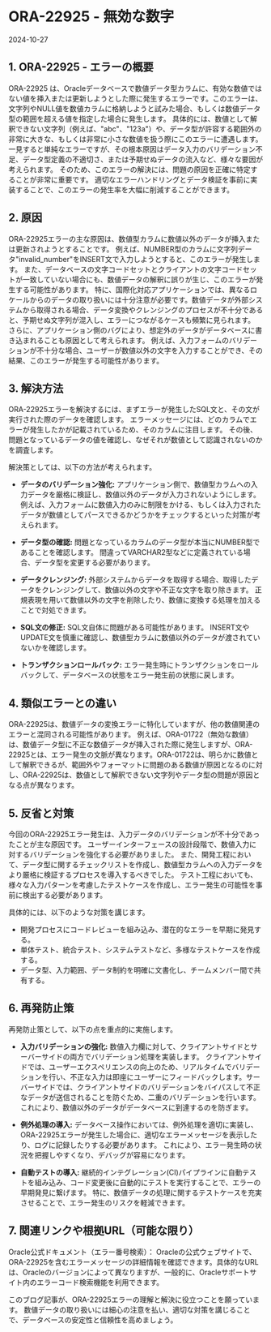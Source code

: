 # ORA-22925 - 無効な数字

2024-10-27

## 1. ORA-22925 - エラーの概要

ORA-22925 は、Oracleデータベースで数値データ型カラムに、有効な数値ではない値を挿入または更新しようとした際に発生するエラーです。このエラーは、文字列やNULL値を数値カラムに格納しようと試みた場合、もしくは数値データ型の範囲を超える値を指定した場合に発生します。  具体的には、数値として解釈できない文字列（例えば、"abc"、"123a"）や、データ型が許容する範囲外の非常に大きな、もしくは非常に小さな数値を扱う際にこのエラーに遭遇します。  一見すると単純なエラーですが、その根本原因はデータ入力のバリデーション不足、データ型定義の不適切さ、または予期せぬデータの流入など、様々な要因が考えられます。  そのため、このエラーの解決には、問題の原因を正確に特定することが非常に重要です。  適切なエラーハンドリングとデータ検証を事前に実装することで、このエラーの発生率を大幅に削減することができます。


## 2. 原因

ORA-22925エラーの主な原因は、数値型カラムに数値以外のデータが挿入または更新されようとすることです。  例えば、NUMBER型のカラムに文字列データ"invalid_number"をINSERT文で入力しようとすると、このエラーが発生します。  また、データベースの文字コードセットとクライアントの文字コードセットが一致していない場合にも、数値データの解釈に誤りが生じ、このエラーが発生する可能性があります。 特に、国際化対応アプリケーションでは、異なるロケールからのデータの取り扱いには十分注意が必要です。数値データが外部システムから取得される場合、データ変換やクレンジングのプロセスが不十分であると、予期せぬ文字列が混入し、エラーにつながるケースも頻繁に見られます。  さらに、アプリケーション側のバグにより、想定外のデータがデータベースに書き込まれることも原因として考えられます。  例えば、入力フォームのバリデーションが不十分な場合、ユーザーが数値以外の文字を入力することができ、その結果、このエラーが発生する可能性があります。


## 3. 解決方法

ORA-22925エラーを解決するには、まずエラーが発生したSQL文と、その文が実行された際のデータを確認します。  エラーメッセージには、どのカラムでエラーが発生したかが記載されているため、そのカラムに注目します。  その後、問題となっているデータの値を確認し、なぜそれが数値として認識されないのかを調査します。

解決策としては、以下の方法が考えられます。

* **データのバリデーション強化:** アプリケーション側で、数値型カラムへの入力データを厳格に検証し、数値以外のデータが入力されないようにします。  例えば、入力フォームに数値入力のみに制限をかける、もしくは入力されたデータが数値としてパースできるかどうかをチェックするといった対策が考えられます。

* **データ型の確認:**  問題となっているカラムのデータ型が本当にNUMBER型であることを確認します。  間違ってVARCHAR2型などに定義されている場合、データ型を変更する必要があります。

* **データクレンジング:** 外部システムからデータを取得する場合、取得したデータをクレンジングして、数値以外の文字や不正な文字を取り除きます。  正規表現を用いて数値以外の文字を削除したり、数値に変換する処理を加えることで対処できます。

* **SQL文の修正:**  SQL文自体に問題がある可能性があります。  INSERT文やUPDATE文を慎重に確認し、数値型カラムに数値以外のデータが渡されていないかを確認します。

* **トランザクションロールバック:** エラー発生時にトランザクションをロールバックして、データベースの状態をエラー発生前の状態に戻します。


## 4. 類似エラーとの違い

ORA-22925は、数値データの変換エラーに特化していますが、他の数値関連のエラーと混同される可能性があります。  例えば、ORA-01722（無効な数値）は、数値データ型に不正な数値データが挿入された際に発生しますが、ORA-22925とは、エラー発生の文脈が異なります。ORA-01722は、明らかに数値として解釈できるが、範囲外やフォーマットに問題のある数値が原因となるのに対し、ORA-22925は、数値として解釈できない文字列やデータ型の問題が原因となる点が異なります。


## 5. 反省と対策

今回のORA-22925エラー発生は、入力データのバリデーションが不十分であったことが主な原因です。  ユーザーインターフェースの設計段階で、数値入力に対するバリデーションを強化する必要がありました。  また、開発工程において、データ型に関するチェックリストを作成し、数値型カラムへの入力データをより厳格に検証するプロセスを導入するべきでした。  テスト工程においても、様々な入力パターンを考慮したテストケースを作成し、エラー発生の可能性を事前に検出する必要があります。

具体的には、以下のような対策を講じます。

* 開発プロセスにコードレビューを組み込み、潜在的なエラーを早期に発見する。
* 単体テスト、統合テスト、システムテストなど、多様なテストケースを作成する。
* データ型、入力範囲、データ制約を明確に文書化し、チームメンバー間で共有する。


## 6. 再発防止策

再発防止策として、以下の点を重点的に実施します。

* **入力バリデーションの強化:**  数値入力欄に対して、クライアントサイドとサーバーサイドの両方でバリデーション処理を実装します。  クライアントサイドでは、ユーザーエクスペリエンスの向上のため、リアルタイムでバリデーションを行い、不正な入力は即座にユーザーにフィードバックします。サーバーサイドでは、クライアントサイドのバリデーションをバイパスして不正なデータが送信されることを防ぐため、二重のバリデーションを行います。  これにより、数値以外のデータがデータベースに到達するのを防ぎます。

* **例外処理の導入:**  データベース操作においては、例外処理を適切に実装し、ORA-22925エラーが発生した場合に、適切なエラーメッセージを表示したり、ログに記録したりする必要があります。  これにより、エラー発生時の状況を把握しやすくなり、デバッグが容易になります。

* **自動テストの導入:**  継続的インテグレーション(CI)パイプラインに自動テストを組み込み、コード変更後に自動的にテストを実行することで、エラーの早期発見に繋げます。  特に、数値データの処理に関するテストケースを充実させることで、エラー発生のリスクを軽減できます。


## 7. 関連リンクや根拠URL（可能な限り）

Oracle公式ドキュメント（エラー番号検索）：  Oracleの公式ウェブサイトで、ORA-22925を含むエラーメッセージの詳細情報を確認できます。具体的なURLは、Oracleのバージョンによって異なりますが、一般的に、Oracleサポートサイト内のエラーコード検索機能を利用できます。


このブログ記事が、ORA-22925エラーの理解と解決に役立つことを願っています。  数値データの取り扱いには細心の注意を払い、適切な対策を講じることで、データベースの安定性と信頼性を高めましょう。